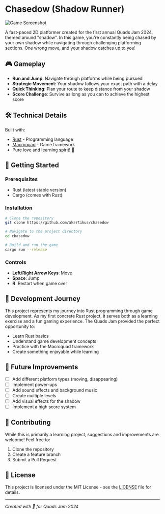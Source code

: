 # Chasedow (Shadow Runner)

![Game Screenshot](screenshots/placeholder.png)

A fast-paced 2D platformer created for the first annual Quads Jam 2024, themed around "shadow". In this game, you're constantly being chased by your own shadow while navigating through challenging platforming sections. One wrong move, and your shadow catches up to you!

## 🎮 Gameplay

- **Run and Jump**: Navigate through platforms while being pursued
- **Strategic Movement**: Your shadow follows your exact path with a delay
- **Quick Thinking**: Plan your route to keep distance from your shadow
- **Score Challenge**: Survive as long as you can to achieve the highest score

## 🛠️ Technical Details

Built with:
- [Rust](https://www.rust-lang.org/) - Programming language
- [Macroquad](https://github.com/not-fl3/macroquad) - Game framework
- Pure love and learning spirit! 🦀

## 🚀 Getting Started

### Prerequisites
- Rust (latest stable version)
- Cargo (comes with Rust)

### Installation

```bash
# Clone the repository
git clone https://github.com/akartikus/chasedow

# Navigate to the project directory
cd chasedow

# Build and run the game
cargo run --release
```

### Controls
- **Left/Right Arrow Keys**: Move
- **Space**: Jump
- **R**: Restart when game over

## 🎯 Development Journey

This project represents my journey into Rust programming through game development. As my first concrete Rust project, it serves both as a learning exercise and a fun gaming experience. The Quads Jam provided the perfect opportunity to:
- Learn Rust basics
- Understand game development concepts
- Practice with the Macroquad framework
- Create something enjoyable while learning

## 🔄 Future Improvements

- [ ] Add different platform types (moving, disappearing)
- [ ] Implement power-ups
- [ ] Add sound effects and background music
- [ ] Create multiple levels
- [ ] Add visual effects for the shadow
- [ ] Implement a high score system

## 👥 Contributing

While this is primarily a learning project, suggestions and improvements are welcome! Feel free to:
1. Clone the repository
2. Create a feature branch
3. Submit a Pull Request

## 📝 License

This project is licensed under the MIT License - see the [LICENSE](LICENSE) file for details.

---

*Created with 💖 for Quads Jam 2024*
